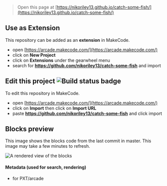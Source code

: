  


> Open this page at [https://nikoriley13.github.io/catch-some-fish/](https://nikoriley13.github.io/catch-some-fish/)

## Use as Extension

This repository can be added as an **extension** in MakeCode.

* open [https://arcade.makecode.com/](https://arcade.makecode.com/)
* click on **New Project**
* click on **Extensions** under the gearwheel menu
* search for **https://github.com/nikoriley13/catch-some-fish** and import

## Edit this project ![Build status badge](https://github.com/nikoriley13/catch-some-fish/workflows/MakeCode/badge.svg)

To edit this repository in MakeCode.

* open [https://arcade.makecode.com/](https://arcade.makecode.com/)
* click on **Import** then click on **Import URL**
* paste **https://github.com/nikoriley13/catch-some-fish** and click import

## Blocks preview

This image shows the blocks code from the last commit in master.
This image may take a few minutes to refresh.

![A rendered view of the blocks](https://github.com/nikoriley13/catch-some-fish/raw/master/.github/makecode/blocks.png)

#### Metadata (used for search, rendering)

* for PXT/arcade
<script src="https://makecode.com/gh-pages-embed.js"></script><script>makeCodeRender("{{ site.makecode.home_url }}", "{{ site.github.owner_name }}/{{ site.github.repository_name }}");</script>
